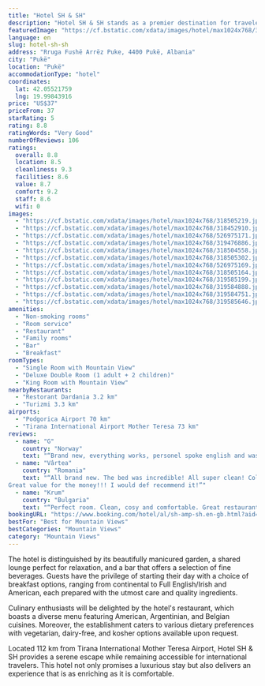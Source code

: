 ```yaml
---
title: "Hotel SH & SH"
description: "Hotel SH & SH stands as a premier destination for travelers seeking a blend of luxury and comfort in Pukë."
featuredImage: "https://cf.bstatic.com/xdata/images/hotel/max1024x768/318505219.jpg?k=c775c4e579a8471152d247f09760778ad40264b729b735e0ab234a885045553d&o=&hp=1"
language: en
slug: hotel-sh-sh
address: "Rruga Fushë Arrëz Puke, 4400 Pukë, Albania"
city: "Pukë"
location: "Pukë"
accommodationType: "hotel"
coordinates:
  lat: 42.05521759
  lng: 19.99843916
price: "US$37"
priceFrom: 37
starRating: 5
rating: 8.8
ratingWords: "Very Good"
numberOfReviews: 106
ratings:
  overall: 8.8
  location: 8.5
  cleanliness: 9.3
  facilities: 8.6
  value: 8.7
  comfort: 9.2
  staff: 8.6
  wifi: 0
images:
  - "https://cf.bstatic.com/xdata/images/hotel/max1024x768/318505219.jpg?k=c775c4e579a8471152d247f09760778ad40264b729b735e0ab234a885045553d&o=&hp=1"
  - "https://cf.bstatic.com/xdata/images/hotel/max1024x768/318452910.jpg?k=324b83e9200033b9db9267e265d1a440f147b9f14c41cfe9ee1e884f121cd95d&o=&hp=1"
  - "https://cf.bstatic.com/xdata/images/hotel/max1024x768/526975171.jpg?k=6df6374e320a1cb3e1e27577df57a33cb67a0092b4eba05f12a27ddd94102061&o=&hp=1"
  - "https://cf.bstatic.com/xdata/images/hotel/max1024x768/319476886.jpg?k=171d9902747ebb3464e8ea825a4c3f8a33cf1b53e2cf91a20004772e714a8fb4&o=&hp=1"
  - "https://cf.bstatic.com/xdata/images/hotel/max1024x768/318504558.jpg?k=2d9ef6e725d027e144a12cc20ec96a368746b8db0d5250d422f52f82cb6857ab&o=&hp=1"
  - "https://cf.bstatic.com/xdata/images/hotel/max1024x768/318505302.jpg?k=8a9f7ea7b56e0032f2708ba2144eba9bd98663a2c297116ed0a239d0a318c362&o=&hp=1"
  - "https://cf.bstatic.com/xdata/images/hotel/max1024x768/526975169.jpg?k=f8355539cc2bbc28281cae8380b62ca31544d773a0679ca836dc5b41a952cabb&o=&hp=1"
  - "https://cf.bstatic.com/xdata/images/hotel/max1024x768/318505164.jpg?k=f0c7ae5e273561f66bbe26430793ca84b26ba948f7d2ec1d2b54269c70236cbc&o=&hp=1"
  - "https://cf.bstatic.com/xdata/images/hotel/max1024x768/319585199.jpg?k=709bd6101632ad4529e459f66bb83ba7229d1802a20bd89c77f5d6fb133b35b6&o=&hp=1"
  - "https://cf.bstatic.com/xdata/images/hotel/max1024x768/319584888.jpg?k=7fc70738f03f6d53a60487b6f5fa7e0f3d633871eacb5d40239d3462dabc734a&o=&hp=1"
  - "https://cf.bstatic.com/xdata/images/hotel/max1024x768/319584751.jpg?k=7eb2207021818b5d3898bf83b54b9f99f8cee601fdf95423d8511a984265cd8d&o=&hp=1"
  - "https://cf.bstatic.com/xdata/images/hotel/max1024x768/319585646.jpg?k=0829a91251a209e0d72b056ea7de3ebb4314548e84bef79fbc1da62e836aba6d&o=&hp=1"
amenities:
  - "Non-smoking rooms"
  - "Room service"
  - "Restaurant"
  - "Family rooms"
  - "Bar"
  - "Breakfast"
roomTypes:
  - "Single Room with Mountain View"
  - "Deluxe Double Room (1 adult + 2 children)"
  - "King Room with Mountain View"
nearbyRestaurants:
  - "Restorant Dardania 3.2 km"
  - "Turizmi 3.3 km"
airports:
  - "Podgorica Airport 70 km"
  - "Tirana International Airport Mother Teresa 73 km"
reviews:
  - name: "G"
    country: "Norway"
    text: "“Brand new, everything works, personel spoke english and was very helpful. Nice and relaxed restaurant and nice outdoor areas”"
  - name: "Vârtea"
    country: "Romania"
    text: "“All brand new. The bed was incredible! All super clean! Cold beer in restaurant! :) All stuff was very polite and kind.
Great value for the money!!! I would def recommend it!”"
  - name: "Krum"
    country: "Bulgaria"
    text: "“Perfect room. Clean, cosy and comfortable. Great restaurant.”"
bookingURL: "https://www.booking.com/hotel/al/sh-amp-sh.en-gb.html?aid=8035640"
bestFor: "Best for Mountain Views"
bestCategories: "Mountain Views"
category: "Mountain Views"
---
```


The hotel is distinguished by its beautifully manicured garden, a shared lounge perfect for relaxation, and a bar that offers a selection of fine beverages. Guests have the privilege of starting their day with a choice of breakfast options, ranging from continental to Full English/Irish and American, each prepared with the utmost care and quality ingredients.

Culinary enthusiasts will be delighted by the hotel's restaurant, which boasts a diverse menu featuring American, Argentinian, and Belgian cuisines. Moreover, the establishment caters to various dietary preferences with vegetarian, dairy-free, and kosher options available upon request.

Located 112 km from Tirana International Mother Teresa Airport, Hotel SH & SH provides a serene escape while remaining accessible for international travelers. This hotel not only promises a luxurious stay but also delivers an experience that is as enriching as it is comfortable.